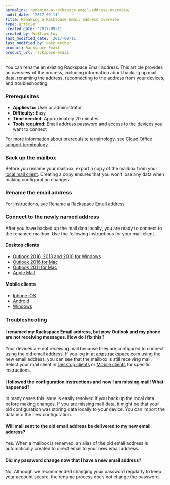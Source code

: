 ```yaml
---
permalink: renaming-a-rackspace-email-address-overview/
audit_date: '2017-09-11'
title: Renaming a Rackspace Email address overview
type: article
created_date: '2017-09-11'
created_by: William Loy
last_modified_date: '2017-09-11'
last_modified_by: Nate Archer
product: Rackspace Email
product_url: rackspace-email
---
```


You can rename an existing Rackspace Email address. This article provides an overview of the process, including information about backing up mail data, renaming the address, reconnecting to the address from your devices, and troubleshooting. 

### Prerequisites

- **Applies to:** User or administrator
- **Difficulty:** Easy
- **Time needed:** Approximately 20 minutes
- **Tools required:**  Email address password and access to the devices you want to connect

For more information about prerequisite terminology, see [Cloud Office support terminology](/how-to/cloud-office-support-terminology/).


### Back up the mailbox

Before you rename your mailbox, export a copy of the mailbox from your [local mail client](/how-to/cloud-office-support-terminology). Creating a copy ensures that you won't lose any data when making configuration changes.

### Rename the email address

For instructions, see [Rename a Rackspace Email address](/how-to/rename-a-rackspace-email-address)

### Connect to the newly named address

After you have backed up the mail data locally, you are ready to connect to the renamed mailbox. Use the following instructions for your mail client. 

#### Desktop clients

- [Outlook 2016, 2013 and 2010 for Windows](/how-to/configure-a-renamed-email-address-configuration-for-outlook-on-windows)
- [Outlook 2016 for Mac](/how-to/configure-a-renamed-email-address-configuration-for-outlook-2016-on-mac)
- [Outlook 2011 for Mac](/how-to/configure-a-renamed-email-address-configuration-for-outlook-2011-on-mac)
- [Apple Mail](/how-to/configure-a-renamed-email-address-configuration-for-apple-mail)

#### Mobile clients

- [Iphone iOS](/how-to/configure-a-renamed-email-address-on-iphone-iOS)
- [Android](/how-to/configure-a-renamed-email-address-configuration-for-android-mobile-phone)
- [Windows](/how-to/configure-a-renamed-email-address-configuration-for-windows-mobile-phone)

### Troubleshooting

#### I renamed my Rackspace Email address, but now Outlook and my phone are not receiving messages. How do I fix this?

Your devices are not receiving mail because they are configured to connect using the old email address. If you log in at [apps.rackspace.com](apps.rackspace.com) using the new email address, you can see that the mailbox is still receiving mail. Select your mail client in [Desktop clients](#desktop-clients) or [Mobile clients](#mobile-clients) for specific instructions.

#### I followed the configuration instructions and now I am missing mail! What happened?

In many cases this issue is easily resolved if you back up the local data before making changes. If you are missing mail data, it might be that your old configuration was storing data locally to your device. You can import the data into the new configuration.

#### Will mail sent to the old email address be delivered to my new email address?

Yes. When a mailbox is renamed, an alias of the old email address is automatically created to direct email to your new email address.

#### Did my password change now that I have a new email address?

No. Although we recommended changing your password regularly to keep your account secure, the rename process does not change the password.



